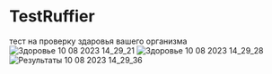 # TestRuffier
тест на проверку здаровья вашего организма
![Здоровье 10 08 2023 14_29_21](https://github.com/ceres132/TestRuffier/assets/140040528/c7043872-5403-44fa-9238-657cec6f139d)
![Здоровье 10 08 2023 14_29_28](https://github.com/ceres132/TestRuffier/assets/140040528/26659291-17bf-4496-800b-c3437df0df06)
![Результаты 10 08 2023 14_29_36](https://github.com/ceres132/TestRuffier/assets/140040528/a372e641-97a5-4448-bc04-f3b28c5298f8)
